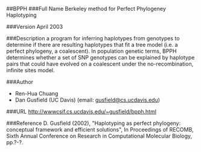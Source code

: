 ##BPPH
###Full Name
Berkeley method for Perfect Phylogeney Haplotyping

###Version
April 2003

###Description
a program for inferring haplotypes from genotypes to determine if there are resulting haplotypes that fit a tree model (i.e. a perfect phylogeny, a coalescent). In population genetic terms, BPPH determines whether a set of SNP genotypes can be explained by haplotype pairs that could have evolved on a coalescent under the no-recombination, infinite sites model.

###Author
* Ren-Hua Chuang
* Dan Gusfield (UC Davis) (email: gusfield@cs.ucdavis.edu)

###URL
http://wwwcsif.cs.ucdavis.edu/~gusfield/bpph.html

###Reference
D. Gusfield (2002), "Haplotyping as perfect phylogeny: conceptual framework and efficient solutions", In Proceedings of RECOMB, Sixth Annual Conference on Research in Computational Molecular Biology, pp.?-?.


